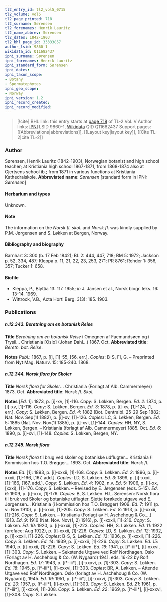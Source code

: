 ```yaml
---
tl2_entry_id: tl2_vol5_0715
tl2_volume: vol5
tl2_page_printed: 718
tl2_surname: Sørensen
tl2_forenames: Henrik Lauritz
tl2_name_abbrev: Sørensen
tl2_dates: 1842-1903
tl2_bhl_page_id: 33333857
author_lsid: 9860-1
wikidata_id: Q11682437
ipni_surname: Sørensen
ipni_forenames: Henrik Lauritz
ipni_standard_form: Sørensen
ipni_dates: 
ipni_taxon_scope: 
- Botany
- Spermatophytes
ipni_geo_scope: 
- Norway
ipni_version: 1.2
ipni_record_created: 
ipni_record_modified:
---
```


> [!cite] BHL link: this entry starts at [page 718](https://www.biodiversitylibrary.org/page/33333857) of TL-2 Vol. V
> Author links: [IPNI](https://www.ipni.org/a/9860-1) LSID 9860-1, [Wikidata](https://www.wikidata.org/wiki/Q11682437) QID Q11682437
> Support pages: [[Abbreviations|abbreviations]], [[Layout key|layout key]], [[Cite TL-2|cite TL-2]]

### Author

Sørensen, Henrik Lauritz (1842-1903), Norwegian botanist and high school teacher; at Kristiania high school 1867-1871, from 1868-1874 also at Gjertsens school ib.; from 1871 in various functions at Kristiania Kathedralskole. 
**Abbreviated name**: *Sørensen* \[standard form in IPNI: *Sørensen*\]

#### Herbarium and types

Unknown.

#### Note

The information on the *Norsk fl. skol.* and *Norsk fl*. was kindly supplied by P.M. Jørgensen and S. Løkken at Bergen, Norway.

#### Bibliography and biography

Barnhart 3: 300 (b. 17 Feb 1842); BL 2: 444, 447, 718; BM 5: 1972; Jackson p. 52, 334, 487; Kleppa p. 11, 21, 22, 23, 253, 271; PR 8761; Rehder 1: 356, 357; Tucker 1: 658.

#### Biofile

- Kleppa, P., Blyttia 13: 117. 1955; *in* J. Jansen et al., Norsk biogr. leks. 16: 13-14. 1969.
- Wittrock, V.B., Acta Horti Berg. 3(3): 185. 1903.

### Publications

##### n.12.343. Beretning om en botanisk Reise

**Title**
*Beretning om en botanisk Reise* i Omegnen af Faemundsøen og i Trysil... Christiania \[Oslo\] (Johan Dahl...) 1867. Oct.
**Abbreviated title**: *Beretn. bot. Reise*.

**Notes**
*Publ*.: 1867, p. \[i\], \[1\]-55, \[56, err.\]. *Copies*: B-S, FI, G. – Preprinted from Nyt Mag. Naturv. 15: 185-240. 1868.

##### n.12.344. Norsk flora for Skoler

**Title**
*Norsk flora for Skoler*... Christiania (Forlagt af Alb. Cammermeyer) 1873. Oct.
**Abbreviated title**: *Norsk fl. Skol.*

**Notes**
\[*Ed. 1*\]: 1873, p. \[i\]-xv, \[1\]-116. *Copy*: S. Løkken, Bergen.
*Ed. 2*: 1874, p. \[i\]-xv, \[1\]-116. *Copy*: S. Løkken, Bergen.
*Ed. 3*: 1878, p. \[i\]-xv, \[1\]-124, \[1, err.\]. *Copy*: S. Løkken, Bergen.
*Ed. 4*: 1882 (Bot. Centralbl. 25-29 Sep 1882; Nat. Nov. Sep(1) 1882), p. \[i\]-xv, \[1\]-126.
*Copies*: LC, S. Løkken, Bergen.
*Ed*. 5: 1885 (Nat. Nov. Nov(1) 1885), p. \[i\]-xvi, \[1\]-144. *Copies*: HH, NY, S. Løkken, Bergen. – Kristiania (forlagt af Alb. Cammermeyer) 1885. Oct.
*Ed. 6*: 1890, p. \[i\]-xvi, \[1\]-148. *Copies*: S. Løkken, Bergen, NY.

##### n.12.345. Norsk flora

**Title**
*Norsk flora* til brug ved skoler og botaniske udflugter... Kristiania (I Kommission hos T.O. Brøgger... 1893. Oct.
**Abbreviated title**: *Norsk fl.*

**Notes**
*Ed*. \[*1*\]: 1893, p. \[i\]-xxxii, \[1\]-168. *Copy*: S. Løkken.
*Ed. 2*: 1896, p. \[i\]-xxxii, \[1\]-166, \[167, add.\]. *Copies*: LD, S. Løkken.
*Ed. 3*: 1899, p. \[i\]-xxxii, \[1\]-166, \[167, add.\]. *Copy*: S. Løkken.
*Ed. 4*: 1902, n.v.
*Ed*. 5: 1906, p. \[i\]-xx, \[xxxi), \[1\]-176. *Copy*: S. Løkken. – Revised by E. Jørgensen (eds.
5-15).
*Ed. 6*: 1909, p. \[i\]-xxx, \[1\]-176. *Copies*: B, S. Løkken. H.L. Sørensen: Norsk flora til bruk ved Skoler og botaniske utflugter. Sjette forøkede utgave ved E. Jørgensen... Kristiania (i kommission hos T.O. Brøgger) 1909.
*Ed*. 7: 1911 (p. vi: Nov 1910), p. \[i\]-xxxii, \[1\]-205. *Copy*: S. Løkken.
*Ed. 8*: 1913, p. \[i\]-xxxii, \[1\]-216. *Copy*: S. Løkken. – Kristiania (Forlagt av H. Aschehoug & Co....) 1913.
*Ed. 9*: 1916 (Nat. Nov. Nov(1, 2) 1916), p. \[i\]-xxxii, \[1\]-216. *Copy*: S. Løkken.
*Ed. 10*: 1920, p. \[i\]-xxxii, \[1\]-223. *Copies*: HH, S. Løkken.
*Ed. 11*: 1922 (preface: Aug 1922), p. \[i\]-xxxii, \[1\]-226. *Copies*: LD, S. Løkken.
*Ed. 12*: 1932, p. \[i\]-xxxii, \[1\]-226. *Copies*: B-S, S. Løkken.
*Ed. 13*: 1936, p. \[i\]-xxxii, \[1\]-226. *Copy*: S. Løkken.
*Ed. 14*: 1939, p. \[i\]-xxxii, \[1\]-226. *Copy*: S. Løkken.
*Ed. 15*: 1940, p. \[i\]-xxxii, \[1\]-226. *Copy*: S. Løkken.
*Ed. 16*: 1941, p. \[i\*-iii\*\], \[i\]-xxxvi, \[1\]-303. *Copy*: S. Løkken. – Sekstende Utgave ved Rolf Nordhagen. Oslo (Forlagt av H. Aschehoug & Co. (W. Nygaard) 1941. eds. 16-22 by Rolf Nordhagen.
*Ed. 17*: 1943, p. \[i\*-iii\*\], \[i\]-xxxvi, p. \[1\]-303. *Copy*: S. Løkken.
*Ed. 18*: 1945, p. \[i\*-iii\*\], \[i\]-xxxvi, \[1\]-303. *Copies*: BR, A. Løkken. – Attende Utgave ved Rolf Nordhagen. Oslo (forlagt av H. Aschehoug & Co. (W. Nygaard)), 1945.
*Ed. 19*: 1951, p. \[i\*-iii\*\], \[i\]-xxxvi, \[1\]-303. *Copy*: S. Løkken.
*Ed. 20*: 1957, p. \[i\*-iii\*\], \[i\]-xxxvi, \[1\]-303. *Copy*: S. Løkken.
*Ed. 21*: 1961, p. \[i\*-iii\*\], \[i\]-xxxvi, \[1\]-308. *Copy*: S. Løkken.
*Ed. 22*: 1969, p. \[i\*-iii\*\], \[i\]-xxxvi, \[1\]-308. *Copy*: S. Løkken.

